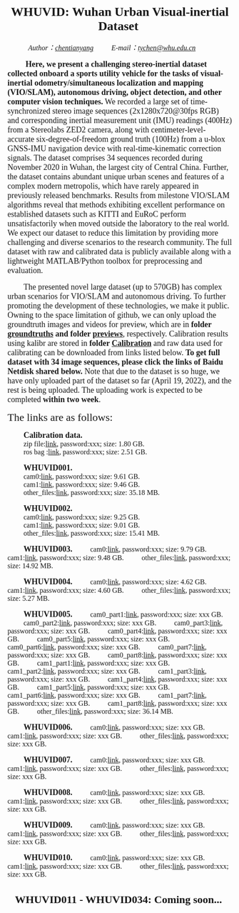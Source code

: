 # <center><font face="Times New Roman"> WHUVID: Wuhan Urban Visual-inertial Dataset </font></center>

*<center><font face="Times New Roman" size = 3> Author：[chentianyang](https://github.com/chentianyangWHU) &emsp;&emsp; E-mail：tychen@whu.edu.cn &emsp;&emsp; </center>*

&emsp; &emsp;<font face="Times New Roman" size = 4> **Here, we present a challenging stereo-inertial dataset collected onboard a sports utility vehicle for the tasks of visual-inertial odometry/simultaneous localization and mapping (VIO/SLAM), autonomous driving, object detection, and other computer vision techniques.** We recorded a large set of time-synchronized stereo image sequences (2x1280x720@30fps RGB) and corresponding inertial measurement unit (IMU) readings (400Hz) from a Stereolabs ZED2 camera, along with centimeter-level-accurate six-degree-of-freedom ground truth (100Hz) from a u-blox GNSS-IMU navigation device with real-time-kinematic correction signals. The dataset comprises 34 sequences recorded during November 2020 in Wuhan, the largest city of Central China. Further, the dataset contains abundant unique urban scenes and features of a complex modern metropolis, which have rarely appeared in previously released benchmarks. Results from milestone VIO/SLAM algorithms reveal that methods exhibiting excellent performance on established datasets such as KITTI and EuRoC perform unsatisfactorily when moved outside the laboratory to the real world. We expect our dataset to reduce this limitation by providing more challenging and diverse scenarios to the research community. The full dataset with raw and calibrated data is publicly available along with a lightweight MATLAB/Python toolbox for preprocessing and evaluation.</font>

&emsp;&emsp; <font face="Times New Roman" size = 4>The presented novel large dataset (up to 570GB) has complex urban scenarios for VIO/SLAM and autonomous driving. To further promoting the development of these technologies, we make it public. Owning to the space limitation of github, we can only upload the groundtruth images and videos for preview, which are in **folder [groundtruths](https://github.com/chentianyangWHU/WHUVID/groundtruths) and folder [previews](https://github.com/chentianyangWHU/WHUVID/previews)**, respectively. Calibration results using kalibr are stored in **folder [Calibration](https://github.com/chentianyangWHU/WHUVID/Calibration)** and raw data used for calibrating can be downloaded from links listed below. **To get full dataset with 34 image sequences, please click the links of Baidu Netdisk shared below.** Note that due to the dataset is so huge, we have only uploaded part of the dataset so far (April 19, 2022), and the rest is being uploaded. The uploading work is expected to be completed **within two week**.</font>

<font face="Times New Roman" size = 5>The links are as follows:</font>  
  
&emsp;&emsp; <font face="Times New Roman" size = 4>**Calibration data.**</font>  
  &emsp;&emsp; <font face="Times New Roman" size = 3>zip file:[link](), password:xxx; size: 1.80 GB.</font>  
  &emsp;&emsp; <font face="Times New Roman" size = 3>ros bag :[link](), password:xxx; size: 2.51 GB.</font>

&emsp;&emsp; <font face="Times New Roman" size = 4>**WHUVID001.**</font>  
  &emsp;&emsp; <font face="Times New Roman" size = 3>cam0:[link](), password:xxx; size: 9.61 GB.</font>  
  &emsp;&emsp; <font face="Times New Roman" size = 3>cam1:[link](), password:xxx; size: 9.46 GB.</font>  
  &emsp;&emsp; <font face="Times New Roman" size = 3>other_files:[link](), password:xxx; size: 35.18 MB.</font>

&emsp;&emsp; <font face="Times New Roman" size = 4>**WHUVID002.**</font>  
  &emsp;&emsp; <font face="Times New Roman" size = 3>cam0:[link](), password:xxx; size: 9.25 GB.</font>  
  &emsp;&emsp; <font face="Times New Roman" size = 3>cam1:[link](), password:xxx; size: 9.01 GB.</font>  
  &emsp;&emsp; <font face="Times New Roman" size = 3>other_files:[link](), password:xxx; size: 15.41 MB.</font>

&emsp;&emsp; <font face="Times New Roman" size = 4>**WHUVID003.**</font>
  &emsp;&emsp; <font face="Times New Roman" size = 3>cam0:[link](), password:xxx; size: 9.79 GB.</font>
  &emsp;&emsp; <font face="Times New Roman" size = 3>cam1:[link](), password:xxx; size: 9.48 GB.</font>
  &emsp;&emsp; <font face="Times New Roman" size = 3>other_files:[link](), password:xxx; size: 14.92 MB.</font>

&emsp;&emsp; <font face="Times New Roman" size = 4>**WHUVID004.**</font>
&emsp;&emsp; <font face="Times New Roman" size = 3>cam0:[link](), password:xxx; size: 4.62 GB.</font>
&emsp;&emsp; <font face="Times New Roman" size = 3>cam1:[link](), password:xxx; size: 4.60 GB.</font>
&emsp;&emsp; <font face="Times New Roman" size = 3>other_files:[link](), password:xxx; size: 5.27 MB.</font>

&emsp;&emsp; <font face="Times New Roman" size = 4>**WHUVID005.**</font>
&emsp;&emsp; <font face="Times New Roman" size = 3>cam0_part1:[link](), password:xxx; size: xxx GB.</font>
&emsp;&emsp; <font face="Times New Roman" size = 3>cam0_part2:[link](), password:xxx; size: xxx GB.</font>
&emsp;&emsp; <font face="Times New Roman" size = 3>cam0_part3:[link](), password:xxx; size: xxx GB.</font>
&emsp;&emsp; <font face="Times New Roman" size = 3>cam0_part4:[link](), password:xxx; size: xxx GB.</font>
&emsp;&emsp; <font face="Times New Roman" size = 3>cam0_part5:[link](), password:xxx; size: xxx GB.</font>
&emsp;&emsp; <font face="Times New Roman" size = 3>cam0_part6:[link](), password:xxx; size: xxx GB.</font>
&emsp;&emsp; <font face="Times New Roman" size = 3>cam0_part7:[link](), password:xxx; size: xxx GB.</font>
&emsp;&emsp; <font face="Times New Roman" size = 3>cam0_part8:[link](), password:xxx; size: xxx GB.</font>
&emsp;&emsp; <font face="Times New Roman" size = 3>cam1_part1:[link](), password:xxx; size: xxx GB.</font>
&emsp;&emsp; <font face="Times New Roman" size = 3>cam1_part2:[link](), password:xxx; size: xxx GB.</font>
&emsp;&emsp; <font face="Times New Roman" size = 3>cam1_part3:[link](), password:xxx; size: xxx GB.</font>
&emsp;&emsp; <font face="Times New Roman" size = 3>cam1_part4:[link](), password:xxx; size: xxx GB.</font>
&emsp;&emsp; <font face="Times New Roman" size = 3>cam1_part5:[link](), password:xxx; size: xxx GB.</font>
&emsp;&emsp; <font face="Times New Roman" size = 3>cam1_part6:[link](), password:xxx; size: xxx GB.</font>
&emsp;&emsp; <font face="Times New Roman" size = 3>cam1_part7:[link](), password:xxx; size: xxx GB.</font>
&emsp;&emsp; <font face="Times New Roman" size = 3>cam1_part8:[link](), password:xxx; size: xxx GB.</font>
&emsp;&emsp; <font face="Times New Roman" size = 3>other_files:[link](), password:xxx; size: 36.14 MB.</font>

&emsp;&emsp; <font face="Times New Roman" size = 4>**WHUVID006.**</font>
&emsp;&emsp; <font face="Times New Roman" size = 3>cam0:[link](), password:xxx; size: xxx GB.</font>
&emsp;&emsp; <font face="Times New Roman" size = 3>cam1:[link](), password:xxx; size: xxx GB.</font>
&emsp;&emsp; <font face="Times New Roman" size = 3>other_files:[link](), password:xxx; size: xxx GB.</font>

&emsp;&emsp; <font face="Times New Roman" size = 4>**WHUVID007.**</font>
&emsp;&emsp; <font face="Times New Roman" size = 3>cam0:[link](), password:xxx; size: xxx GB.</font>
&emsp;&emsp; <font face="Times New Roman" size = 3>cam1:[link](), password:xxx; size: xxx GB.</font>
&emsp;&emsp; <font face="Times New Roman" size = 3>other_files:[link](), password:xxx; size: xxx GB.</font>

&emsp;&emsp; <font face="Times New Roman" size = 4>**WHUVID008.**</font>
&emsp;&emsp; <font face="Times New Roman" size = 3>cam0:[link](), password:xxx; size: xxx GB.</font>
&emsp;&emsp; <font face="Times New Roman" size = 3>cam1:[link](), password:xxx; size: xxx GB.</font>
&emsp;&emsp; <font face="Times New Roman" size = 3>other_files:[link](), password:xxx; size: xxx GB.</font>

&emsp;&emsp; <font face="Times New Roman" size = 4>**WHUVID009.**</font>
&emsp;&emsp; <font face="Times New Roman" size = 3>cam0:[link](), password:xxx; size: xxx GB.</font>
&emsp;&emsp; <font face="Times New Roman" size = 3>cam1:[link](), password:xxx; size: xxx GB.</font>
&emsp;&emsp; <font face="Times New Roman" size = 3>other_files:[link](), password:xxx; size: xxx GB.</font>

&emsp;&emsp; <font face="Times New Roman" size = 4>**WHUVID010.**</font>
&emsp;&emsp; <font face="Times New Roman" size = 3>cam0:[link](), password:xxx; size: xxx GB.</font>
&emsp;&emsp; <font face="Times New Roman" size = 3>cam1:[link](), password:xxx; size: xxx GB.</font>
&emsp;&emsp; <font face="Times New Roman" size = 3>other_files:[link](), password:xxx; size: xxx GB.</font>



## <center><font face="Times New Roman"> WHUVID011 - WHUVID034: Coming soon... </font></center>
